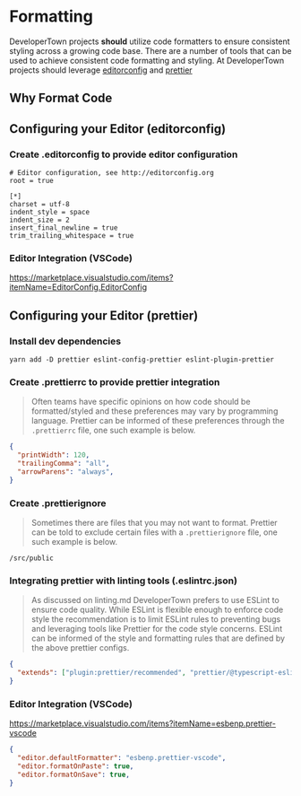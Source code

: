 # Formatting

DeveloperTown projects **should** utilize code formatters to ensure consistent styling across a growing code base. There are a number of tools that can be used to achieve consistent code formatting and styling. At DeveloperTown projects should leverage [editorconfig](https://editorconfig.org/) and [prettier](https://prettier.io/)

## Why Format Code

## Configuring your Editor (editorconfig)

### Create .editorconfig to provide editor configuration

```
# Editor configuration, see http://editorconfig.org
root = true

[*]
charset = utf-8
indent_style = space
indent_size = 2
insert_final_newline = true
trim_trailing_whitespace = true
```

### Editor Integration (VSCode)

https://marketplace.visualstudio.com/items?itemName=EditorConfig.EditorConfig

## Configuring your Editor (prettier)

### Install dev dependencies

```
yarn add -D prettier eslint-config-prettier eslint-plugin-prettier
```

### Create .prettierrc to provide prettier integration

> Often teams have specific opinions on how code should be formatted/styled and these preferences may vary by programming language. Prettier can be informed of these preferences through the `.prettierrc` file, one such example is below.

```json
{
  "printWidth": 120,
  "trailingComma": "all",
  "arrowParens": "always",
}
```

### Create .prettierignore

> Sometimes there are files that you may not want to format. Prettier can be told to exclude certain files with a `.prettierignore` file, one such example is below.

```
/src/public
```

### Integrating prettier with linting tools (.eslintrc.json)

> As discussed on linting.md DeveloperTown prefers to use ESLint to ensure code quality. While ESLint is flexible enough to enforce code style the recommendation is to limit ESLint rules to preventing bugs and leveraging tools like Prettier for the code style concerns. ESLint can be informed of the style and formatting rules that are defined by the above prettier configs.

```json
{
  "extends": ["plugin:prettier/recommended", "prettier/@typescript-eslint"]
}
```

### Editor Integration (VSCode)

https://marketplace.visualstudio.com/items?itemName=esbenp.prettier-vscode

```json
{
  "editor.defaultFormatter": "esbenp.prettier-vscode",
  "editor.formatOnPaste": true,
  "editor.formatOnSave": true,
}
```
